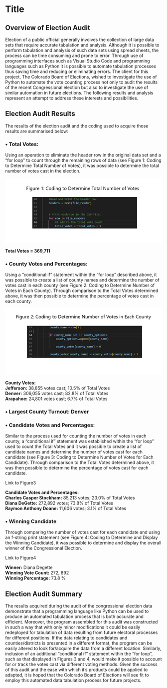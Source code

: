 # Title
## Overview of Election Audit
Election of a public official generally involves the collection of large data sets that require accurate tabulation and analysis.  Although it is possible to perform tabulation and analysis of such data sets using spread sheets, the process can be time consuming and prone to error.  Through use of programming interfaces such as Visual Studio Code and programming languages such as Python it is possible to automate tabulation processes thus saving time and reducing or eliminating errors.  The client for this project, The Colorado Board of Elections, wished to investigate the use of Python to automate the vote counting process not only to audit the results of the recent Congressional election but also to investigate the use of similar automation in future elections.  The following results and analysis represent an attempt to address these interests and possibilities.

## Election Audit Results
The results of the election audit and the coding used to acquire those results are summarised below:
### •	Total Votes:
Using an operation to eliminate the header row in the original data set and a “for loop" to count through the remaining rows of data (see Figure 1: Coding to Determine Total Number of Votes), it was possible to determine the total number of votes cast in the election.

![](https://github.com/Scruffy-Bearie/Election_Analysis/blob/main/Figure1.png)

**Total Votes = 369,711**

### •	County Votes and Percentages:
Using a “conditional if” statement within the “for loop” described above, it was possible to create a list of county names and determine the number of votes cast in each county (see Figure 2: Coding to Determine Number of Votes in Each County).  Through comparison to the Total Votes determined above, it was then possible to determine the percentage of votes cast in each county.

![](https://github.com/Scruffy-Bearie/Election_Analysis/blob/main/Figure2.png)

**County Votes:** <br />
**Jefferson:** 38,855 votes cast; 10.5% of Total Votes <br />
**Denver:** 306,055 votes cast; 82.8% of Total Votes <br />
**Arapahoe:** 24,801 votes cast; 6.7% of Total Votes <br />

### •	Largest County Turnout: Denver

### •	Candidate Votes and Percentages:
Similar to the process used for counting the number of votes in each county, a “conditional if” statement was established within the “for loop” used to count the Total Votes and it was possible to create a list of candidate names and determine the number of votes cast for each candidate (see Figure 3: Coding to Determine Number of Votes for Each Candidate).  Through comparison to the Total Votes determined above, it was then possible to determine the percentage of votes cast for each candidate.

Link to Figure3

**Candidate Votes and Percentages:** <br /> 
**Charles Casper Stockham:** 85,213 votes; 23.0% of Total Votes <br />
**Diana DeGette:** 272,892 votes; 73.8% of Total Votes <br />
**Raymon Anthony Doane:** 11,606 votes; 3.1% of Total Votes <br />

### •	Winning Candidate
Through comparing the number of votes cast for each candidate and using an f-string print statement (see Figure 4: Coding to Determine and Display the Winning Candidate), it was possible to determine and display the overall winner of the Congressional Election.

Link to Figure4

**Winner:** Diana Degette <br />
**Winning Vote Count:** 272, 892 <br />
**Winning Percentage:** 73.8 % <br />

## Election Audit Summary
The results acquired during the audit of the congressional election data demonstrate that a programming language like Python can be used to produce an automated tabulation process that is both accurate and efficient.  Moreover, the program assembled for this audit was constructed in such a way that with only minor modifications it could be easily redeployed for tabulation of data resulting from future electoral processes for different positions.  If the data relating to candidates and counties/districts is presented in a different format, the program can be easily altered to look for/acquire the data from a different location.  Similarly, inclusion of an additional “conditional if” statement within the “for loop”, such as that displayed in Figures 3 and 4, would make it possible to account for or track the votes cast via different voting methods.  Given the success of this audit and the ease with which it’s products could be applied to adapted, it is hoped that the Colorado Board of Elections will see fit to employ this automated data tabulation process for future projects.
